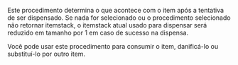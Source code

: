 Este procedimento determina o que acontece com o item após a tentativa de ser dispensado. Se nada for selecionado ou o procedimento selecionado não retornar itemstack, o itemstack atual usado para dispensar será reduzido em tamanho por 1 em caso de sucesso na dispensa.

Você pode usar este procedimento para consumir o item, danificá-lo ou substituí-lo por outro item.